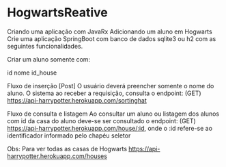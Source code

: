 # HogwartsReative

Criando uma aplicação com JavaRx
Adicionando um aluno em Hogwarts
Crie uma aplicação SpringBoot com banco de dados sqlite3 ou h2 com as seguintes funcionalidades.

Criar um aluno somente com:

id
nome
id_house

Fluxo de inserção [Post]
O usuário deverá preencher somente o nome do aluno.
O sistema ao receber a requisição, consulta o endpoint: (GET) https://api-harrypotter.herokuapp.com/sortinghat

Fluxo de consulta e listagem
Ao consultar um aluno ou listagem dos alunos com id da casa do aluno deve-se ser consultado o endpoint: (GET) https://api-harrypotter.herokuapp.com/house/:id, onde o :id refere-se ao identificador informado pelo chapéu seletor

Obs: Para ver todas as casas de Hogwarts https://api-harrypotter.herokuapp.com/houses
